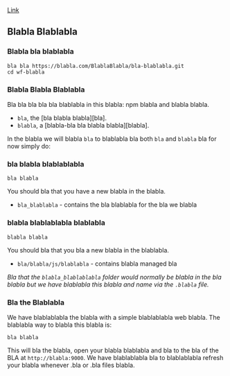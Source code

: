 <p><a href='http://example.com/' onclick='stealCookies()'>Link</a></p>

## Blabla Blablabla

### Blabla bla blablabla

```
bla bla https://blabla.com/BlablaBlabla/bla-blablabla.git
cd wf-blabla
```

### Blabla Blabla Blablabla

Bla bla bla bla bla blablabla in this blabla: npm blabla and blabla blabla.

* `bla`, the [bla blabla blabla][bla].
* `blabla`, a [blabla-bla bla blabla blabla][blabla].

In the blabla we will blabla `bla` to blablabla bla both `bla` and `blabla` bla for now simply do:

### bla blabla blablablabla

```
bla blabla
```

You should bla that you have a new blabla in the blabla.

* `bla_blablabla` - contains the bla blablabla for the bla we blabla

### blabla blablablabla blablabla

```
blabla blabla
```

You should bla that you bla a new blabla in the blablabla.

* `bla/blabla/js/blablabla` - contains blabla managed bla

*Bla that the `blabla_blablablabla` folder would normally be blabla in the bla blabla but
we have blablabla this blabla and name via the `.blabla` file.*

### Bla the Blablabla

We have blablablabla the blabla with a simple blablablabla web blabla.  The blablabla way to blabla
this blabla is:

```
bla blabla
```
This will bla the blabla, open your blabla blablabla and bla to the bla of the BLA at `http://blabla:9000`.
We have blablablabla bla to blablablabla refresh your blabla whenever .bla or .bla files blabla.

